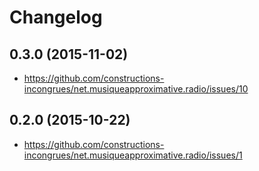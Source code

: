 # Changelog

## 0.3.0 (2015-11-02)

- https://github.com/constructions-incongrues/net.musiqueapproximative.radio/issues/10

## 0.2.0 (2015-10-22)

- https://github.com/constructions-incongrues/net.musiqueapproximative.radio/issues/1
